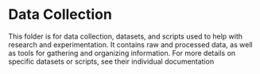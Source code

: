 # Data Collection

This folder is for data collection, datasets, and scripts used to help with research and experimentation. It contains raw and processed data, as well as tools for gathering and organizing information. For more details on specific datasets or scripts, see their individual documentation
